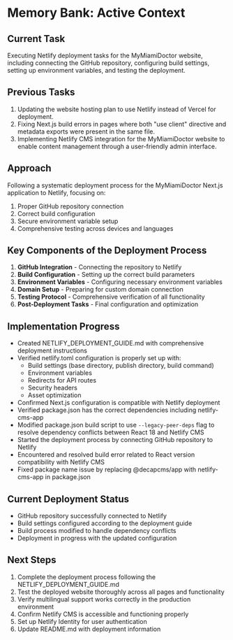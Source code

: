 # Memory Bank: Active Context

## Current Task
Executing Netlify deployment tasks for the MyMiamiDoctor website, including connecting the GitHub repository, configuring build settings, setting up environment variables, and testing the deployment.

## Previous Tasks
1. Updating the website hosting plan to use Netlify instead of Vercel for deployment.
2. Fixing Next.js build errors in pages where both "use client" directive and metadata exports were present in the same file.
3. Implementing Netlify CMS integration for the MyMiamiDoctor website to enable content management through a user-friendly admin interface.

## Approach
Following a systematic deployment process for the MyMiamiDoctor Next.js application to Netlify, focusing on:
1. Proper GitHub repository connection
2. Correct build configuration
3. Secure environment variable setup
4. Comprehensive testing across devices and languages

## Key Components of the Deployment Process
1. **GitHub Integration** - Connecting the repository to Netlify
2. **Build Configuration** - Setting up the correct build parameters
3. **Environment Variables** - Configuring necessary environment variables
4. **Domain Setup** - Preparing for custom domain connection
5. **Testing Protocol** - Comprehensive verification of all functionality
6. **Post-Deployment Tasks** - Final configuration and optimization

## Implementation Progress
- Created NETLIFY_DEPLOYMENT_GUIDE.md with comprehensive deployment instructions
- Verified netlify.toml configuration is properly set up with:
  - Build settings (base directory, publish directory, build command)
  - Environment variables
  - Redirects for API routes
  - Security headers
  - Asset optimization
- Confirmed Next.js configuration is compatible with Netlify deployment
- Verified package.json has the correct dependencies including netlify-cms-app
- Modified package.json build script to use `--legacy-peer-deps` flag to resolve dependency conflicts between React 18 and Netlify CMS
- Started the deployment process by connecting GitHub repository to Netlify
- Encountered and resolved build error related to React version compatibility with Netlify CMS
- Fixed package name issue by replacing @decapcms/app with netlify-cms-app in package.json

## Current Deployment Status
- GitHub repository successfully connected to Netlify
- Build settings configured according to the deployment guide
- Build process modified to handle dependency conflicts
- Deployment in progress with the updated configuration

## Next Steps
1. Complete the deployment process following the NETLIFY_DEPLOYMENT_GUIDE.md
2. Test the deployed website thoroughly across all pages and functionality
3. Verify multilingual support works correctly in the production environment
4. Confirm Netlify CMS is accessible and functioning properly
5. Set up Netlify Identity for user authentication
6. Update README.md with deployment information
